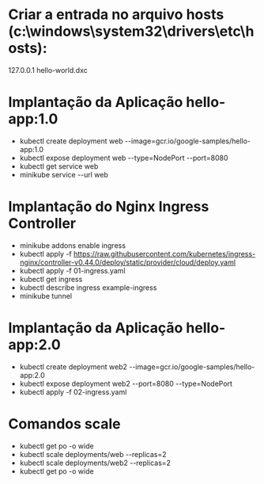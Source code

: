 # Criar a entrada no arquivo hosts (c:\windows\system32\drivers\etc\hosts):
127.0.0.1     hello-world.dxc

# Implantação da Aplicação hello-app:1.0
- kubectl create deployment web --image=gcr.io/google-samples/hello-app:1.0
- kubectl expose deployment web --type=NodePort --port=8080
- kubectl get service web
- minikube service --url web

# Implantação do Nginx Ingress Controller
- minikube addons enable ingress
- kubectl apply -f https://raw.githubusercontent.com/kubernetes/ingress-nginx/controller-v0.44.0/deploy/static/provider/cloud/deploy.yaml
- kubectl apply -f 01-ingress.yaml
- kubectl get ingress
- kubectl describe ingress example-ingress
- minikube tunnel

# Implantação da Aplicação hello-app:2.0
- kubectl create deployment web2 --image=gcr.io/google-samples/hello-app:2.0
- kubectl expose deployment web2 --port=8080 --type=NodePort
- kubectl apply -f 02-ingress.yaml

# Comandos scale
- kubectl get po -o wide
- kubectl scale deployments/web --replicas=2
- kubectl scale deployments/web2 --replicas=2
- kubectl get po -o wide
